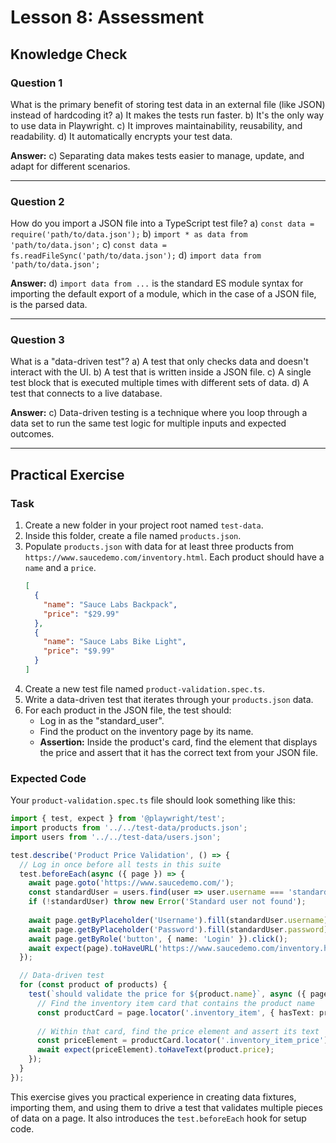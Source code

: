 # Lesson 8: Assessment

## Knowledge Check

### Question 1
What is the primary benefit of storing test data in an external file (like JSON) instead of hardcoding it?
a) It makes the tests run faster.
b) It's the only way to use data in Playwright.
c) It improves maintainability, reusability, and readability.
d) It automatically encrypts your test data.

**Answer:** c) Separating data makes tests easier to manage, update, and adapt for different scenarios.

---

### Question 2
How do you import a JSON file into a TypeScript test file?
a) `const data = require('path/to/data.json');`
b) `import * as data from 'path/to/data.json';`
c) `const data = fs.readFileSync('path/to/data.json');`
d) `import data from 'path/to/data.json';`

**Answer:** d) `import data from ...` is the standard ES module syntax for importing the default export of a module, which in the case of a JSON file, is the parsed data.

---

### Question 3
What is a "data-driven test"?
a) A test that only checks data and doesn't interact with the UI.
b) A test that is written inside a JSON file.
c) A single test block that is executed multiple times with different sets of data.
d) A test that connects to a live database.

**Answer:** c) Data-driven testing is a technique where you loop through a data set to run the same test logic for multiple inputs and expected outcomes.

---

## Practical Exercise

### Task
1.  Create a new folder in your project root named `test-data`.
2.  Inside this folder, create a file named `products.json`.
3.  Populate `products.json` with data for at least three products from `https://www.saucedemo.com/inventory.html`. Each product should have a `name` and a `price`.
    ```json
    [
      {
        "name": "Sauce Labs Backpack",
        "price": "$29.99"
      },
      {
        "name": "Sauce Labs Bike Light",
        "price": "$9.99"
      }
    ]
    ```
4.  Create a new test file named `product-validation.spec.ts`.
5.  Write a data-driven test that iterates through your `products.json` data.
6.  For each product in the JSON file, the test should:
    - Log in as the "standard_user".
    - Find the product on the inventory page by its name.
    - **Assertion:** Inside the product's card, find the element that displays the price and assert that it has the correct text from your JSON file.

### Expected Code
Your `product-validation.spec.ts` file should look something like this:

```typescript
import { test, expect } from '@playwright/test';
import products from '../../test-data/products.json';
import users from '../../test-data/users.json';

test.describe('Product Price Validation', () => {
  // Log in once before all tests in this suite
  test.beforeEach(async ({ page }) => {
    await page.goto('https://www.saucedemo.com/');
    const standardUser = users.find(user => user.username === 'standard_user');
    if (!standardUser) throw new Error('Standard user not found');
    
    await page.getByPlaceholder('Username').fill(standardUser.username);
    await page.getByPlaceholder('Password').fill(standardUser.password);
    await page.getByRole('button', { name: 'Login' }).click();
    await expect(page).toHaveURL('https://www.saucedemo.com/inventory.html');
  });

  // Data-driven test
  for (const product of products) {
    test(`should validate the price for ${product.name}`, async ({ page }) => {
      // Find the inventory item card that contains the product name
      const productCard = page.locator('.inventory_item', { hasText: product.name });
      
      // Within that card, find the price element and assert its text
      const priceElement = productCard.locator('.inventory_item_price');
      await expect(priceElement).toHaveText(product.price);
    });
  }
});
```

This exercise gives you practical experience in creating data fixtures, importing them, and using them to drive a test that validates multiple pieces of data on a page. It also introduces the `test.beforeEach` hook for setup code.